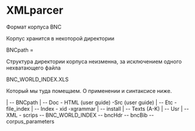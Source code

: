 XMLparcer
=========

Формат корпуса BNC

Корпус хранится в некоторой директории

BNCpath =

Структура директории корпуса неизменна, за исключением одного нехватающего файла

BNC_WORLD_INDEX.XLS

Который мы туда помещаем. О применении и синтаксисе ниже.

| -- BNCpath
  | -- Doc
      - HTML (user guide)
      -Src (user guide)
  | -- Etc
      -file_index
  | -- Index
      - xid
      -xgrammar
  | -- install
  | -- Texts (A-K)
  | -- Usr
  | --XML
      - scrips
  -- BNC_WORLD_INDEX
  -- bncHdr
  -- bncBib
  -- corpus_parameters
         
